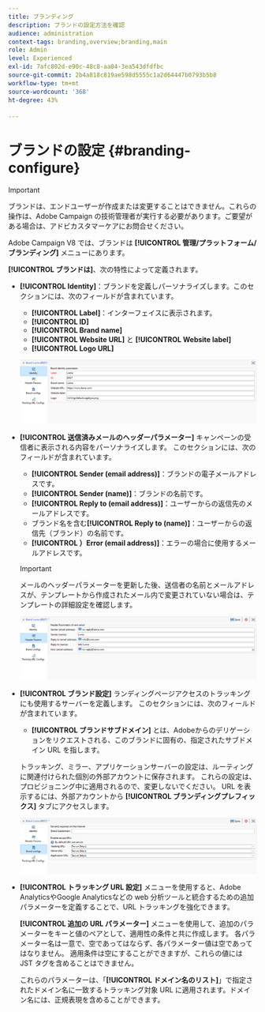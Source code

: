 ```yaml
---
title: ブランディング
description: ブランドの設定方法を確認
audience: administration
context-tags: branding,overview;branding,main
role: Admin
level: Experienced
exl-id: 7afc802d-e90c-48c8-aa04-3ea543dfdfbc
source-git-commit: 2b4a818c819ae598d5555c1a2d64447b0793b5b8
workflow-type: tm+mt
source-wordcount: '368'
ht-degree: 43%

---
```


# ブランドの設定 {#branding-configure}

>[!IMPORTANT]
>
>ブランドは、エンドユーザーが作成または変更することはできません。これらの操作は、Adobe Campaign の技術管理者が実行する必要があります。ご要望がある場合は、アドビカスタマーケアにお問合せください。

Adobe Campaign V8 では、ブランドは **[!UICONTROL 管理/プラットフォーム/ブランディング]** メニューにあります。

**[!UICONTROL ブランドは]**、次の特性によって定義されます。

* **[!UICONTROL Identity]**：ブランドを定義しパーソナライズします。このセクションには、次のフィールドが含まれています。

   * **[!UICONTROL Label]**：インターフェイスに表示されます。
   * **[!UICONTROL ID]**
   * **[!UICONTROL Brand name]**
   * **[!UICONTROL Website URL]** と **[!UICONTROL Website label]**
   * **[!UICONTROL Logo URL]**

  ![](assets/branding_1.png)

* **[!UICONTROL 送信済みメールのヘッダーパラメーター]** キャンペーンの受信者に表示される内容をパーソナライズします。 このセクションには、次のフィールドが含まれています。

   * **[!UICONTROL Sender (email address)]**：ブランドの電子メールアドレスです。
   * **[!UICONTROL Sender (name)]**：ブランドの名前です。
   * **[!UICONTROL Reply to (email address)]**：ユーザーからの返信先のメールアドレスです。
   * ブランド名を含む&#x200B;**[!UICONTROL Reply to (name)]**：ユーザーからの返信先（ブランド）の名前です。
   * **[!UICONTROL ）Error (email address)]**：エラーの場合に使用するメールアドレスです。

  >[!IMPORTANT]
  >
  >メールのヘッダーパラメーターを更新した後、送信者の名前とメールアドレスが、テンプレートから作成されたメール内で変更されていない場合は、テンプレートの詳細設定を確認します。

  ![](assets/branding_2.png)

* **[!UICONTROL ブランド設定]** ランディングページアクセスのトラッキングにも使用するサーバーを定義します。 このセクションには、次のフィールドが含まれています。

   * **[!UICONTROL ブランドサブドメイン]** とは、Adobeからのデリゲーションをリクエストされる、このブランドに固有の、指定されたサブドメイン URL を指します。

  トラッキング、ミラー、アプリケーションサーバーの設定は、ルーティングに関連付けられた個別の外部アカウントに保存されます。 これらの設定は、プロビジョニング中に適用されるので、変更しないでください。 URL を表示するには、外部アカウントから **[!UICONTROL ブランディングプレフィックス]** タブにアクセスします。

  ![](assets/branding_3.png)

* **[!UICONTROL トラッキング URL 設定]** メニューを使用すると、Adobe AnalyticsやGoogle Analyticsなどの web 分析ツールと統合するための追加パラメーターを定義することで、URL トラッキングを強化できます。

  **[!UICONTROL 追加の URL パラメーター]** メニューを使用して、追加のパラメーターをキーと値のペアとして、適用性の条件と共に作成します。 各パラメーター名は一意で、空であってはならず、各パラメーター値は空であってはなりません。 適用条件は空にすることができますが、これらの値には JST タグを含めることはできません。

  これらのパラメーターは、「**[!UICONTROL ドメイン名のリスト]**」で指定されたドメイン名に一致するトラッキング対象 URL に適用されます。ドメイン名には、正規表現を含めることができます。
